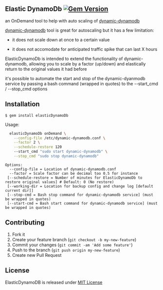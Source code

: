 ## Elastic DynamoDb [![Gem Version](https://badge.fury.io/rb/elasticDynamoDb.svg)](http://badge.fury.io/rb/elasticDynamoDb)

  an OnDemand tool to help with auto scaling of [dynamic-dynamodb](https://github.com/sebdah/dynamic-dynamodb)

[dynamic-dynamodb](https://github.com/sebdah/dynamic-dynamodb) tool is great for autoscaling but it has a few limitation:

* it does not scale down at once to a certain value

* it does not accomodate for anticipated traffic spike that can last X hours


ElasticDynamoDb is intended to extend the functionality of dynamic-dynamodb, allowing you to scale by a factor (up/down) and elastically return to the original values it had before

it's possible to automate the start and stop of the dynamic-dyanmodb service by passing a bash command (wrapped in quotes) to the --start_cmd / --stop_cmd options

## Installation
    $ gem install elasticDynamoDb

Usage:
````bash
  elasticDynamoDb onDemand \
    --config-file /etc/dynamic-dynamodb.conf \
    --factor 2 \
    --schedule-restore 120
    --start_cmd "sudo start dynamic-dynamodb" \
    --stop_cmd "sudo stop dynamic-dynamodb" 
````

````text
Options:
  --config-file = Location of dynamic-dynamodb.conf
  --factor = Scale factor can be decimal too 0.5 for instance
 [--schedule-restore = Number of minutes for ElasticDynamoDb to restore original values] # Default: 0 (No restore)
 [--working-dir = Location for backup config and change log [default current dir]]
 [--stop-cmd = Bash stop command for dynamic-dynamodb service] (must be wrapped in quotes)
 [--start-cmd = Bash start command for dynamic-dynamodb service] (must be wrapped in quotes)
````

## Contributing

1. Fork it
2. Create your feature branch (`git checkout -b my-new-feature`)
3. Commit your changes (`git commit -am 'Add some feature'`)
4. Push to the branch (`git push origin my-new-feature`)
5. Create new Pull Request

## License
ElasticDynamoDB is released under [MIT License](http://www.opensource.org/licenses/MIT)
